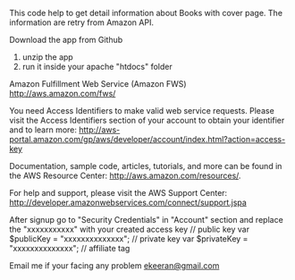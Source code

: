 This code help to get detail information about Books with cover page. The information are retry from Amazon API.

Download the app from Github

1. unzip the app
2. run it inside your apache "htdocs" folder

Amazon Fulfillment Web Service (Amazon FWS) http://aws.amazon.com/fws/

You need Access Identifiers to make valid web service requests.  Please visit the Access Identifiers section of your account to obtain your identifier and to learn more:
http://aws-portal.amazon.com/gp/aws/developer/account/index.html?action=access-key

Documentation, sample code, articles, tutorials, and more can be found in the AWS Resource Center: http://aws.amazon.com/resources/.

For help and support, please visit the AWS Support Center: http://developer.amazonwebservices.com/connect/support.jspa

After signup go to "Security Credentials" in "Account" section and replace the "xxxxxxxxxxx" with your created access key
// public key
  var $publicKey = "xxxxxxxxxxxxxx";
	// private key
	var $privateKey = "xxxxxxxxxxxxxx";
	// affiliate tag

Email me if your facing any problem ekeeran@gmail.com

